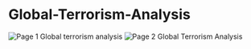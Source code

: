 # Global-Terrorism-Analysis
![Page 1 Global terrorism analysis](https://user-images.githubusercontent.com/84630559/177010388-06c7173d-d561-4315-addd-c1524e25abc9.png)
![Page 2 Global Terrorism Analysis](https://user-images.githubusercontent.com/84630559/177010392-fd742ed7-5bbe-4612-9689-75afbe14915e.png)
